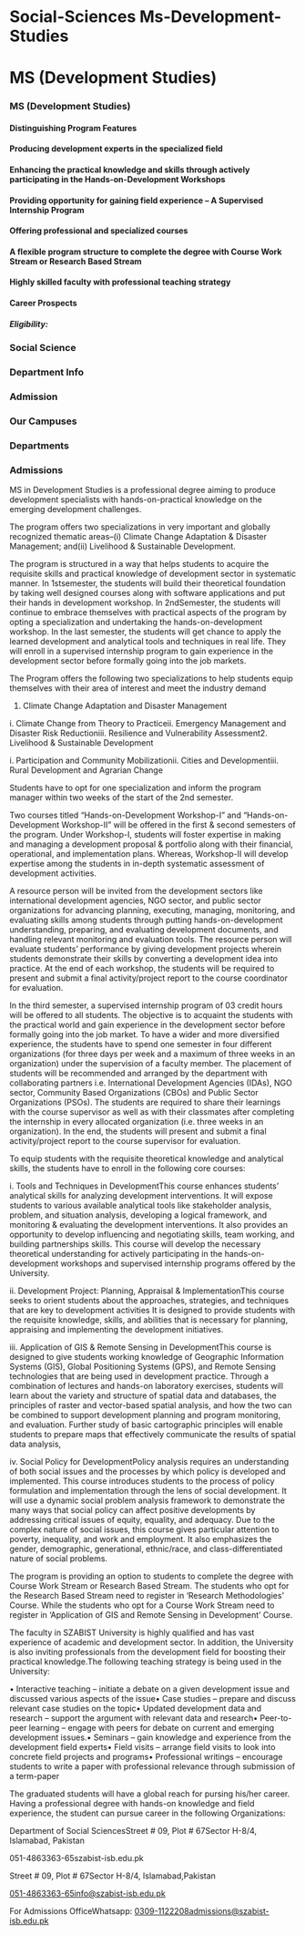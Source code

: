 # Social-Sciences Ms-Development-Studies

# MS (Development Studies)

### MS (Development Studies)

#### Distinguishing Program Features

#### Producing development experts in the specialized field

#### Enhancing the practical knowledge and skills through actively participating in the Hands-on-Development Workshops

#### Providing opportunity for gaining field experience  – A Supervised Internship Program

#### Offering professional and specialized courses

#### A flexible program structure to complete the degree with Course Work Stream or Research Based Stream

#### Highly skilled faculty with professional teaching strategy

#### Career Prospects

##### Eligibility:

### Social Science

### Department Info

### Admission

### Our Campuses

### Departments

### Admissions

MS in Development Studies is a professional degree aiming to produce development specialists with hands-on-practical knowledge on the emerging development challenges.

The program offers two specializations in very important and globally recognized thematic areas–(i) Climate Change Adaptation & Disaster Management; and(ii) Livelihood & Sustainable Development.

The program is structured in a way that helps students to acquire the requisite skills and practical knowledge of development sector in systematic manner. In 1stsemester, the students will build their theoretical foundation by taking well designed courses along with software applications and put their hands in development workshop. In 2ndSemester, the students will continue to embrace themselves with practical aspects of the program by opting a specialization and undertaking the hands-on-development workshop. In the last semester, the students will get chance to apply the learned development and analytical tools and techniques in real life. They will enroll in a supervised internship program to gain experience in the development sector before formally going into the job markets.

The Program offers the following two specializations to help students equip themselves with their area of interest and meet the industry demand

1.	Climate Change Adaptation and Disaster Management

i.	Climate Change from Theory to Practiceii.	 Emergency Management and Disaster Risk Reductioniii.	Resilience and Vulnerability Assessment2.	Livelihood & Sustainable Development

i.	Participation and Community Mobilizationii.	Cities and Developmentiii.	Rural Development and Agrarian Change

Students have to opt for one specialization and inform the program manager within two weeks of the start of the 2nd semester.

Two courses titled “Hands-on-Development Workshop-I” and “Hands-on-Development Workshop-II” will be offered in the first & second semesters of the program. Under Workshop-I, students will foster expertise in making and managing a development proposal & portfolio along with their financial, operational, and implementation plans. Whereas, Workshop-II will develop expertise among the students in in-depth systematic assessment of development activities.

A resource person will be invited from the development sectors like international development agencies, NGO sector, and public sector organizations for advancing planning, executing, managing, monitoring, and evaluating skills among students through putting hands-on-development understanding, preparing, and evaluating development documents, and handling relevant monitoring and evaluation tools. The resource person will evaluate students’ performance by giving development projects wherein students demonstrate their skills by converting a development idea into practice. At the end of each workshop, the students will be required to present and submit a final activity/project report to the course coordinator for evaluation.

In the third semester, a supervised internship program of 03 credit hours will be offered to all students. The objective is to acquaint the students with the practical world and gain experience in the development sector before formally going into the job market. To have a wider and more diversified experience, the students have to spend one semester in four different organizations (for three days per week and a maximum of three weeks in an organization) under the supervision of a faculty member. The placement of students will be recommended and arranged by the department with collaborating partners i.e. International Development Agencies (IDAs), NGO sector, Community Based Organizations (CBOs) and Public Sector Organizations (PSOs). The students are required to share their learnings with the course supervisor as well as with their classmates after completing the internship in every allocated organization (i.e. three weeks in an organization). In the end, the students will present and submit a final activity/project report to the course supervisor for evaluation.

To equip students with the requisite theoretical knowledge and analytical skills, the students have to enroll in the following core courses:

i.	Tools and Techniques in DevelopmentThis course enhances students’ analytical skills for analyzing development interventions. It will expose students to various available analytical tools like stakeholder analysis, problem, and situation analysis, developing a logical framework, and monitoring & evaluating the development interventions. It also provides an opportunity to develop influencing and negotiating skills, team working, and building partnerships skills. This course will develop the necessary theoretical understanding for actively participating in the hands-on-development workshops and supervised internship programs offered by the University.

ii.	Development Project: Planning, Appraisal & ImplementationThis course seeks to orient students about the approaches, strategies, and techniques that are key to development activities It is designed to provide students with the requisite knowledge, skills, and abilities that is necessary for planning, appraising and implementing the development initiatives.

iii.	Application of GIS & Remote Sensing in DevelopmentThis course is designed to give students working knowledge of Geographic Information Systems (GIS), Global Positioning Systems (GPS), and Remote Sensing technologies that are being used in development practice. Through a combination of lectures and hands-on laboratory exercises, students will learn about the variety and structure of spatial data and databases, the principles of raster and vector-based spatial analysis, and how the two can be combined to support development planning and program monitoring, and evaluation. Further study of basic cartographic principles will enable students to prepare maps that effectively communicate the results of spatial data analysis,

iv.	Social Policy for DevelopmentPolicy analysis requires an understanding of both social issues and the processes by which policy is developed and implemented. This course introduces students to the process of policy formulation and implementation through the lens of social development. It will use a dynamic social problem analysis framework to demonstrate the many ways that social policy can affect positive developments by addressing critical issues of equity, equality, and adequacy. Due to the complex nature of social issues, this course gives particular attention to poverty, inequality, and work and employment. It also emphasizes the gender, demographic, generational, ethnic/race, and class-differentiated nature of social problems.

The program is providing an option to students to complete the degree with Course Work Stream or Research Based Stream. The students who opt for the Research Based Stream need to register in ‘Research Methodologies’ Course. While the students who opt for a Course Work Stream need to register in ‘Application of GIS and Remote Sensing in Development’ Course.

The faculty in SZABIST University is highly qualified and has vast experience of academic and development sector. In addition, the University is also inviting professionals from the development field for boosting their practical knowledge.The following teaching strategy is being used in the University:

•	Interactive teaching – initiate a debate on a given development issue and discussed various aspects of the issue•	Case studies – prepare and discuss relevant case studies on the topic•	Updated development data and research – support the argument with relevant data and research•	Peer-to-peer learning – engage with peers for debate on current and emerging development issues.•	Seminars – gain knowledge and experience from the development field experts•	Field visits – arrange field visits to look into concrete field projects and programs•	Professional writings – encourage students to write a paper with professional relevance through submission of a term-paper

The graduated students will have a global reach for pursing his/her career. Having a professional degree with hands-on knowledge and field experience, the student can pursue career in the following Organizations:

Department of Social SciencesStreet # 09, Plot # 67Sector H-8/4, Islamabad, Pakistan

051-4863363-65szabist-isb.edu.pk

Street # 09, Plot # 67Sector H-8/4, Islamabad,Pakistan

051-4863363-65info@szabist-isb.edu.pk

For Admissions OfficeWhatsapp: 0309-1122208admissions@szabist-isb.edu.pk

